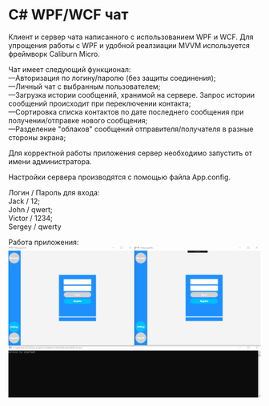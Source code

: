 # С# WPF/WCF чат
Клиент и сервер чата написанного с использованием WPF и WCF. Для упрощения работы с WPF и удобной реалзиации MVVM используется фреймворк Caliburn Micro.

Чат имеет следующий функционал:<br/>
—Авторизация по логину/паролю (без защиты соединения);<br/>
—Личный чат с выбранным пользователем;<br/>
—Загрузка истории сообщений, хранимой на сервере. Запрос истории сообщений происходит при переключении контакта;<br/>
—Сортировка списка контактов по дате последнего сообщения при получении/отправке нового сообщения;<br/>
—Разделение "облаков" сообщений отправителя/получателя в разные стороны экрана;

Для корректной работы приложения сервер необходимо запустить от имени администратора.

Настройки сервера производятся с помощью файла App.config.

Логин / Пароль для входа:<br/>
Jack / 12;<br/>
John / qwert;<br/>
Victor / 1234;<br/>
Sergey / qwerty 	

Работа приложения:
![](MsgGif.gif)
